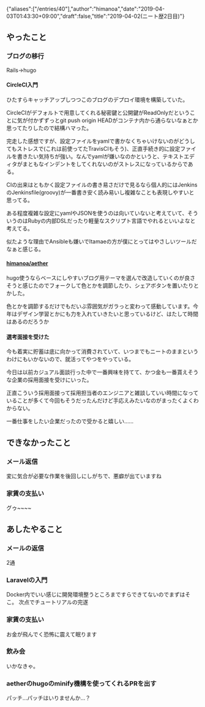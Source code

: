 {"aliases":["/entries/40"],"author":"himanoa","date":"2019-04-03T01:43:30+09:00","draft":false,"title":"2019-04-02(ニート歴2日目)"}
## やったこと

### ブログの移行

Rails→hugo

#### CircleCI入門

ひたすらキャッチアップしつつこのブログのデプロイ環境を構築していた。

CircleCIがデフォルトで用意してくれる秘密鍵と公開鍵がReadOnlyだということに気が付かずずっとgit push origin HEADがコンテナ内から通らないなぁとか思ってたりしたので結構ハマった。

完走した感想ですが、設定ファイルをyamlで書かなくちゃいけないのがどうしてもストレスで(これは前使ってたTravisCIもそう)、正直手続き的に設定ファイルを書きたい気持ちが強い。なんでyamlが嫌いなのかというと、テキストエディタがまともなインデントをしてくれないのがストレスになっているからである。

CIの出来はともかく設定ファイルの書き易さだけで見るなら個人的にはJenkinsのJenkinsfile(groovy)が一番書き安く読み易いし複雑なことも表現しやすいと思ってる。

ある程度複雑な設定にyamlやJSONを使うのは向いていないと考えていて、そういうのはRubyの内部DSLだったり軽量なスクリプト言語でやれるといいよなと考えてる。

似たような理由でAnsibleも嫌いでItamaeの方が僕にとってはやさしいツールだなぁと感じる。

#### [himanoa/aether](https://github.com/himanoa/aether)

hugo使うならベースにしやすいブログ用テーマを選んで改造していくのが良さそうと感じたのでフォークして色とかを調節したり、シェアボタンを置いたりとかした。

色とかを調節するだけでもだいぶ雰囲気がガラっと変わって感動しています。今年はデザイン学習とかにも力を入れていきたいと思っているけど、はたして時間はあるのだろうか

#### 選考面接を受けた

今も着実に貯蓄は底に向かって消費されていて、いつまでもニートのままというわけにもいかないので、就活ってやつをやっている。

今日は以前カジュアル面談行った中で一番興味を持てて、かつ金も一番貰えそうな企業の採用面接を受けにいった。

正直こういう採用面接って採用担当者のエンジニアと雑談していい時間になっていることが多くて今回もそうだったんだけど手応えみたいなのがまったくよくわからない。

一番仕事をしたい企業だったので受かると嬉しい……

## できなかったこと

### メール返信

変に気合が必要な作業を後回しにしがちで、悪癖が出ていますね

### 家賃の支払い

グゥ~~~~

## あしたやること

### メールの返信

2通

### Laravelの入門

Docker内でいい感じに開発環境整うところまですらできてないのでまずはそこ。
次点でチュートリアルの完遂

### 家賃の支払い

お金が飛んでく恐怖に震えて眠ります

### 飲み会

いかなきゃ。

### aetherのhugoのminify機構を使ってくれるPRを出す

パッチ…パッチはいりませんか…？
